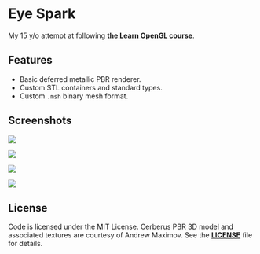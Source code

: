 # Eye Spark

My 15 y/o attempt at following **[the Learn OpenGL course](https://learnopengl.com/)**.

## Features

- Basic deferred metallic PBR renderer.
- Custom STL containers and standard types.
- Custom `.msh` binary mesh format.

## Screenshots

![](docs/screenshot_1.png)

![](docs/screenshot_2.png)

![](docs/screenshot_3.png)

![](docs/screenshot_4.png)

## License

Code is licensed under the MIT License.
Cerberus PBR 3D model and associated textures are courtesy of Andrew Maximov.
See the **[LICENSE](LICENSE)** file for details.
